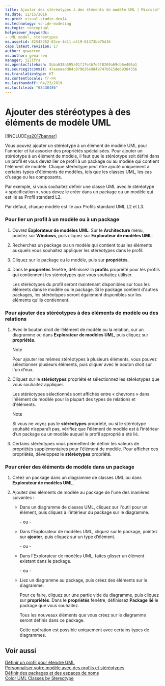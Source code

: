 ```yaml
---
title: Ajouter des stéréotypes à des éléments de modèle UML | Microsoft Docs
ms.date: 11/15/2016
ms.prod: visual-studio-dev14
ms.technology: vs-ide-modeling
ms.topic: conceptual
helpviewer_keywords:
- UML model, stereotypes
ms.assetid: 82545252-83ce-4e11-a419-61373be75d16
caps.latest.revision: 17
author: gewarren
ms.author: gewarren
manager: jillfra
ms.openlocfilehash: 5bba638a595a01f17e4b7e4f8269a69cb6e466a1
ms.sourcegitcommit: 47eeeeadd84c879636e9d48747b615de69384356
ms.translationtype: HT
ms.contentlocale: fr-FR
ms.lasthandoff: 04/23/2019
ms.locfileid: "63430486"
---
```

# <a name="add-stereotypes-to-uml-model-elements"></a>Ajouter des stéréotypes à des éléments de modèle UML
[!INCLUDE[vs2017banner](../includes/vs2017banner.md)]

Vous pouvez ajouter un stéréotype à un élément de modèle UML pour l'annoter et lui associer des propriétés spécialisées. Pour ajouter un stéréotype à un élément de modèle, il faut que le stéréotype soit défini dans un profil et vous devez lier ce profil à un package ou au modèle qui contient l'élément de modèle. Chaque stéréotype peut être ajouté uniquement à certains types d'éléments de modèles, tels que les classes UML, les cas d'usage ou les composants.  
  
 Par exemple, si vous souhaitez définir une classe UML avec le stéréotype « spécification », vous devez le créer dans un package ou un modèle qui est lié au Profil standard L2.  
  
 Par défaut, chaque modèle est lié aux Profils standard UML L2 et L3.  
  
### <a name="to-link-a-profile-to-a-model-or-a-package"></a>Pour lier un profil à un modèle ou à un package  
  
1. Ouvrez **Explorateur de modèles UML**. Sur le **Architecture** menu, pointez sur **Windows**, puis cliquez sur **Explorateur de modèles UML**.  
  
2. Recherchez un package ou un modèle qui contient tous les éléments auxquels vous souhaitez appliquer les stéréotypes dans le profil.  
  
3. Cliquez sur le package ou le modèle, puis sur **propriétés**.  
  
4. Dans le **propriétés** fenêtre, définissez la **profils** propriété pour les profils qui contiennent les stéréotypes que vous souhaitez utiliser.  
  
     Les stéréotypes du profil seront maintenant disponibles sur tous les éléments dans le modèle ou le package. Si le package contient d'autres packages, les stéréotypes seront également disponibles sur les éléments qu'ils contiennent.  
  
### <a name="to-add-stereotypes-to-model-elements-or-relationships"></a>Pour ajouter des stéréotypes à des éléments de modèle ou des relations  
  
1. Avec le bouton droit de l’élément de modèle ou la relation, sur un diagramme ou dans **Explorateur de modèles UML**, puis cliquez sur **propriétés**.  
  
    > [!NOTE]
    > Pour ajouter les mêmes stéréotypes à plusieurs éléments, vous pouvez sélectionner plusieurs éléments, puis cliquer avec le bouton droit sur l'un d'eux.  
  
2. Cliquez sur le **stéréotypes** propriété et sélectionnez les stéréotypes que vous souhaitez appliquer.  
  
     Les stéréotypes sélectionnés sont affichés entre « chevrons » dans l'élément de modèle pour la plupart des types de relations et d'éléments.  
  
    > [!NOTE]
    > Si vous ne voyez pas le **stéréotypes** propriété, ou si le stéréotype souhaité n’apparaît pas, vérifiez que l’élément de modèle est à l’intérieur d’un package ou un modèle auquel le profil approprié a été lié.  
  
3. Certains stéréotypes vous permettent de définir les valeurs de propriétés supplémentaires pour l'élément de modèle. Pour afficher ces propriétés, développez le **stéréotypes** propriété.  
  
### <a name="to-create-model-elements-within-a-package"></a>Pour créer des éléments de modèle dans un package  
  
1. Créez un package dans un diagramme de classes UML ou dans **Explorateur de modèles UML**.  
  
2. Ajoutez des éléments de modèle au package de l'une des manières suivantes :  
  
    - Dans un diagramme de classes UML, cliquez sur l'outil pour un élément, puis cliquez à l'intérieur du package sur le diagramme.  
  
         \- ou -  
  
    - Dans l’Explorateur de modèles UML, cliquez sur le package, pointez sur **ajouter**, puis cliquez sur un type d’élément.  
  
         \- ou -  
  
    - Dans l'Explorateur de modèles UML, faites glisser un élément existant dans le package.  
  
         \- ou -  
  
    - Liez un diagramme au package, puis créez des éléments sur le diagramme.  
  
         Pour ce faire, cliquez sur une partie vide du diagramme, puis cliquez sur **propriétés**. Dans le **propriétés** fenêtre, définissez **Package lié** le package que vous souhaitez.  
  
         Tous les nouveaux éléments que vous créez sur le diagramme seront définis dans ce package.  
  
         Cette opération est possible uniquement avec certains types de diagrammes.  
  
## <a name="see-also"></a>Voir aussi  
 [Définir un profil pour étendre UML](../modeling/define-a-profile-to-extend-uml.md)   
 [Personnaliser votre modèle avec des profils et stéréotypes](../modeling/customize-your-model-with-profiles-and-stereotypes.md)   
 [Définir des packages et des espaces de noms](../modeling/define-packages-and-namespaces.md)   
 [Color UML Classes by Stereotype](http://code.msdn.microsoft.com/UML-Color-Classes-by-07de2b70)

